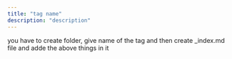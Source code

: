 ```yaml
---
title: "tag name"
description: "description"
---
```


you have to create folder, give name of the tag and then create _index.md file and adde the above things in it
